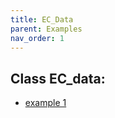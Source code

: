 ```yaml
---
title: EC_Data
parent: Examples
nav_order: 1
---
```



## Class EC_data:
   
-   [example 1](ec_data_ex1)


